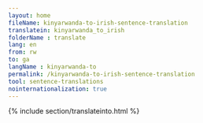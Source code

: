 ```yaml
---
layout: home
fileName: kinyarwanda-to-irish-sentence-translation
translatein: kinyarwanda_to_irish
folderName : translate
lang: en
from: rw
to: ga
langName : kinyarwanda-to
permalink: /kinyarwanda-to-irish-sentence-translation
tool: sentence-translations
nointernationalization: true
---
```

{% include section/translateinto.html %}
